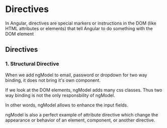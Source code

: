 # Directives

In Angular, directives are special markers or instructions in the DOM (like HTML attributes or elements) that tell Angular to do something with the DOM element

## Directives

### 1. Structural Directive

When we add ngModel to email, password or dropdown for two way binding, it does not bring it's own component.

If we look at the DOM elements, ngModel adds many css classes. Thus two way binding is not the only responsbility of ngModel.

In other words, ngModel allows to enhance the input fields.

ngModel is also a perfect example of attribute directive which change the appearance or behavior of an element, component, or another directive.
